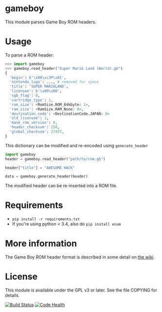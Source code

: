 gameboy
=======

This module parses Game Boy ROM headers.

Usage
=====

To parse a ROM header:

```python
>>> import gameboy
>>> gameboy.read_header("Super Mario Land (World).gb")
{
  'begin': b'\x00\xc3P\x01',
  'nintendo_logo': ..., # removed for space
  'title': 'SUPER MARIOLAND',
  'licensee': b'\x00\x00',
  'sgb_flag': 0,
  'cartridge_type': 1,
  'rom_size': <RomSize.ROM_64kbyte: 1>,
  'ram_size': <RamSize.RAM_None: 0>,
  'destination_code': <DestinationCode.JAPAN: 0>
  'old_licensee': 1,
  'mask_rom_version': 0,
  'header_checksum': 158,
  'global_checksum': 27457,
}
```

This dictionary can be modified and re-encoded using `generate_header`

```python
import gameboy
header = gameboy.read_header("path/to/rom.gb")

header["title"] = "AWESOME HACK"

data = gameboy.generate_header(header)
```

The modified header can be re-inserted into a ROM file.

Requirements
============

* `pip install -r requirements.txt`
* If you're using python < 3.4, also do `pip install enum`

More information
================

The Game Boy ROM header format is described in some detail on [the wiki][1].

License
=======

This module is available under the GPL v3 or later. See the file COPYING for
details.

[![Build Status](https://travis-ci.org/sopoforic/cgrr-gameboy.svg?branch=master)](https://travis-ci.org/sopoforic/cgrr-gameboy)
[![Code Health](https://landscape.io/github/sopoforic/cgrr-gameboy/master/landscape.svg?style=flat)](https://landscape.io/github/sopoforic/cgrr-gameboy/master)

[1]: https://github.com/sopoforic/cgrr-gameboy/wiki
